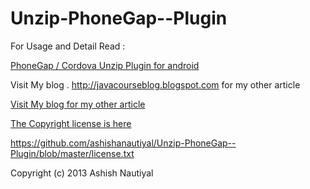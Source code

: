 # Unzip-PhoneGap--Plugin

For Usage and Detail Read :

[PhoneGap / Cordova Unzip Plugin for android ](http://javacourseblog.blogspot.in/2014/05/phonegap-cordova-unzip-plugin-for.html)

Visit My blog . http://javacourseblog.blogspot.com for my other article

[Visit My blog for my other article](http://javacourseblog.blogspot.com)

[The Copyright license is here](https://github.com/ashishanautiyal/Unzip-PhoneGap--Plugin/blob/master/license.txt) 

https://github.com/ashishanautiyal/Unzip-PhoneGap--Plugin/blob/master/license.txt

Copyright (c) 2013 Ashish Nautiyal 



